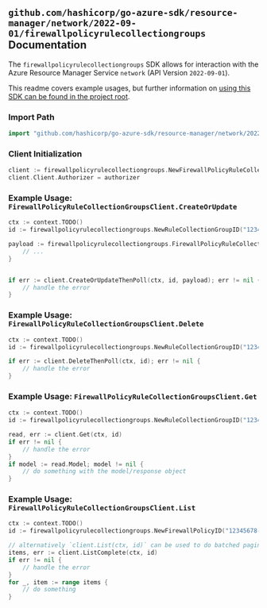 
## `github.com/hashicorp/go-azure-sdk/resource-manager/network/2022-09-01/firewallpolicyrulecollectiongroups` Documentation

The `firewallpolicyrulecollectiongroups` SDK allows for interaction with the Azure Resource Manager Service `network` (API Version `2022-09-01`).

This readme covers example usages, but further information on [using this SDK can be found in the project root](https://github.com/hashicorp/go-azure-sdk/tree/main/docs).

### Import Path

```go
import "github.com/hashicorp/go-azure-sdk/resource-manager/network/2022-09-01/firewallpolicyrulecollectiongroups"
```


### Client Initialization

```go
client := firewallpolicyrulecollectiongroups.NewFirewallPolicyRuleCollectionGroupsClientWithBaseURI("https://management.azure.com")
client.Client.Authorizer = authorizer
```


### Example Usage: `FirewallPolicyRuleCollectionGroupsClient.CreateOrUpdate`

```go
ctx := context.TODO()
id := firewallpolicyrulecollectiongroups.NewRuleCollectionGroupID("12345678-1234-9876-4563-123456789012", "example-resource-group", "firewallPolicyValue", "ruleCollectionGroupValue")

payload := firewallpolicyrulecollectiongroups.FirewallPolicyRuleCollectionGroup{
	// ...
}


if err := client.CreateOrUpdateThenPoll(ctx, id, payload); err != nil {
	// handle the error
}
```


### Example Usage: `FirewallPolicyRuleCollectionGroupsClient.Delete`

```go
ctx := context.TODO()
id := firewallpolicyrulecollectiongroups.NewRuleCollectionGroupID("12345678-1234-9876-4563-123456789012", "example-resource-group", "firewallPolicyValue", "ruleCollectionGroupValue")

if err := client.DeleteThenPoll(ctx, id); err != nil {
	// handle the error
}
```


### Example Usage: `FirewallPolicyRuleCollectionGroupsClient.Get`

```go
ctx := context.TODO()
id := firewallpolicyrulecollectiongroups.NewRuleCollectionGroupID("12345678-1234-9876-4563-123456789012", "example-resource-group", "firewallPolicyValue", "ruleCollectionGroupValue")

read, err := client.Get(ctx, id)
if err != nil {
	// handle the error
}
if model := read.Model; model != nil {
	// do something with the model/response object
}
```


### Example Usage: `FirewallPolicyRuleCollectionGroupsClient.List`

```go
ctx := context.TODO()
id := firewallpolicyrulecollectiongroups.NewFirewallPolicyID("12345678-1234-9876-4563-123456789012", "example-resource-group", "firewallPolicyValue")

// alternatively `client.List(ctx, id)` can be used to do batched pagination
items, err := client.ListComplete(ctx, id)
if err != nil {
	// handle the error
}
for _, item := range items {
	// do something
}
```
